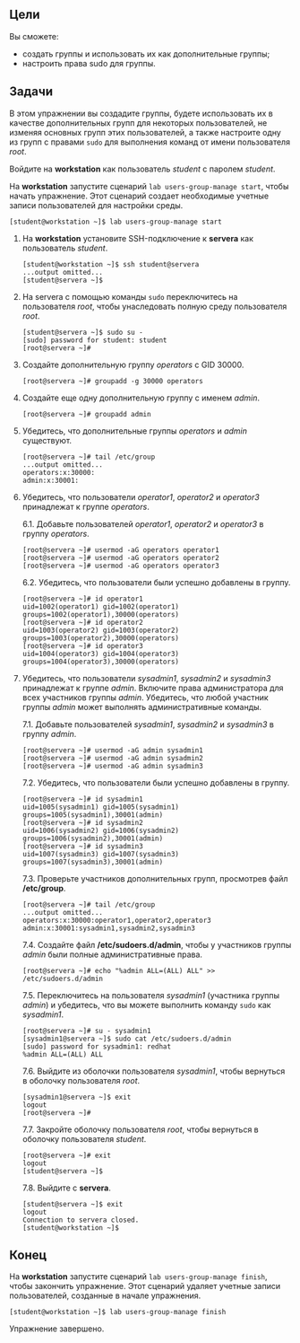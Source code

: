 ## Цели

Вы сможете:

* создать группы и использовать их как дополнительные группы;
* настроить права sudo для группы.

## Задачи 

В этом упражнении вы создадите группы, будете использовать их в качестве дополнительных групп для некоторых пользователей, не изменяя основных групп этих пользователей, а также настроите одну из групп с правами `sudo` для выполнения команд от имени пользователя *root*.

Войдите на **workstation** как пользователь *student* с паролем *student*.

На **workstation** запустите сценарий `lab users-group-manage start`, чтобы начать упражнение. Этот сценарий создает необходимые учетные записи пользователей для настройки среды.

```
[student@workstation ~]$ lab users-group-manage start
```

1.	На **workstation** установите SSH-подключение к **servera** как пользователь *student*.

    ```
    [student@workstation ~]$ ssh student@servera
    ...output omitted...
    [student@servera ~]$ 
    ```

2.	На servera с помощью команды `sudo` переключитесь на пользователя *root*, чтобы унаследовать полную среду пользователя *root*.

    ```
    [student@servera ~]$ sudo su -
    [sudo] password for student: student
    [root@servera ~]# 
    ```

3.	Создайте дополнительную группу *operators* с GID 30000.

    ```
    [root@servera ~]# groupadd -g 30000 operators
    ```

4.	Создайте еще одну дополнительную группу с именем *admin*.

    ```
    [root@servera ~]# groupadd admin
    ```

5.	Убедитесь, что дополнительные группы *operators* и *admin* существуют.

    ```
    [root@servera ~]# tail /etc/group
    ...output omitted...
    operators:x:30000:
    admin:x:30001:
    ```

6.	Убедитесь, что пользователи *operator1*, *operator2* и *operator3* принадлежат к группе *operators*.

    6.1.	Добавьте пользователей *operator1*, *operator2* и *operator3* в группу *operators*.

    ```
    [root@servera ~]# usermod -aG operators operator1
    [root@servera ~]# usermod -aG operators operator2
    [root@servera ~]# usermod -aG operators operator3
    ```

    6.2.	Убедитесь, что пользователи были успешно добавлены в группу.

    ```
    [root@servera ~]# id operator1
    uid=1002(operator1) gid=1002(operator1) groups=1002(operator1),30000(operators)
    [root@servera ~]# id operator2
    uid=1003(operator2) gid=1003(operator2) groups=1003(operator2),30000(operators)
    [root@servera ~]# id operator3
    uid=1004(operator3) gid=1004(operator3) groups=1004(operator3),30000(operators)
    ```

7.	Убедитесь, что пользователи *sysadmin1*, *sysadmin2* и *sysadmin3* принадлежат к группе *admin*. Включите права администратора для всех участников группы *admin*. Убедитесь, что любой участник группы *admin* может выполнять административные команды.

    7.1.	Добавьте пользователей *sysadmin1*, *sysadmin2* и *sysadmin3* в группу *admin*.

    ```
    [root@servera ~]# usermod -aG admin sysadmin1
    [root@servera ~]# usermod -aG admin sysadmin2
    [root@servera ~]# usermod -aG admin sysadmin3
    ```

    7.2.	Убедитесь, что пользователи были успешно добавлены в группу.

    ```
    [root@servera ~]# id sysadmin1
    uid=1005(sysadmin1) gid=1005(sysadmin1) groups=1005(sysadmin1),30001(admin)
    [root@servera ~]# id sysadmin2
    uid=1006(sysadmin2) gid=1006(sysadmin2) groups=1006(sysadmin2),30001(admin)
    [root@servera ~]# id sysadmin3
    uid=1007(sysadmin3) gid=1007(sysadmin3) groups=1007(sysadmin3),30001(admin)
    ```

    7.3.	Проверьте участников дополнительных групп, просмотрев файл **/etc/group**.

    ```
    [root@servera ~]# tail /etc/group
    ...output omitted...
    operators:x:30000:operator1,operator2,operator3
    admin:x:30001:sysadmin1,sysadmin2,sysadmin3
    ```

    7.4.	Создайте файл **/etc/sudoers.d/admin**, чтобы у участников группы *admin* были полные административные права.

    ```
    [root@servera ~]# echo "%admin ALL=(ALL) ALL" >> /etc/sudoers.d/admin
    ```

    7.5.	Переключитесь на пользователя *sysadmin1* (участника группы *admin*) и убедитесь, что вы можете выполнить команду `sudo` как *sysadmin1*.

    ```
    [root@servera ~]# su - sysadmin1
    [sysadmin1@servera ~]$ sudo cat /etc/sudoers.d/admin
    [sudo] password for sysadmin1: redhat
    %admin ALL=(ALL) ALL
    ```

    7.6.	Выйдите из оболочки пользователя *sysadmin1*, чтобы вернуться в оболочку пользователя *root*.

    ```
    [sysadmin1@servera ~]$ exit
    logout
    [root@servera ~]# 
    ```

    7.7.	Закройте оболочку пользователя *root*, чтобы вернуться в оболочку пользователя *student*.

    ```
    [root@servera ~]# exit
    logout
    [student@servera ~]$ 
    ```

    7.8.	Выйдите с **servera**.

    ```
    [student@servera ~]$ exit
    logout
    Connection to servera closed.
    [student@workstation ~]$ 
    ```

## Конец

На **workstation** запустите сценарий `lab users-group-manage finish`, чтобы закончить упражнение. Этот сценарий удаляет учетные записи пользователей, созданные в начале упражнения.

```
[student@workstation ~]$ lab users-group-manage finish
```

Упражнение завершено.